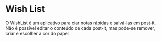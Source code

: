 # Wish List

O WishList é um aplicativo para ciar notas rápidas e salvá-las em post-it. Não é possível editar o conteúdo de cada post-it, mas pode-se remover, criar e escolher a cor do papel
